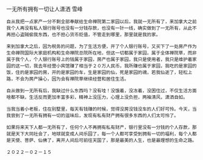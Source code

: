 一无所有拥有一切让人潇洒
雪峰

    自从我把一点家产一分不剩全部奉献给生命禅院第二家园以后，我就一无所有了，来加拿大之前我个人再没有私人银行账号也没有一分钱存款，也没有一针一线，确实做到了一无所有，从此不再担心盗贼偷我东西，也不担心货币贬值，不管走到哪里，那里就是我的家。

    来到加拿大之后，因为税务的问题，为了生活方便，开了个人银行账号，又买下了一处房产作为生命禅院国际大家庭机构和生命禅院总院所在地，但这一切都属于家园，属于全体禅院草，而非属于我个人，个人银行账号上的钱属于家园，房产也属于家园，我只是使用者，我只是维护着家园的这一切，我去年经营小宾馆赚了相当于２０万人民币，我所赚也属于家园，我吃的是家园的饭，住的是家园的房，开的是家园的车，生是家园的仙，死是家园的魂，若我仙逝了，轻松上路，不会为房产操心，因为会有禅院草继续经营和居住生活。

    自从做到一无所有后，我缺过什么东西吗？没有哇！没饿着，没冻着，没困住过，不仅生活方面啥都不缺，生活反而更加丰富多彩，精神上没压力，心理上没负担，两袖清风，潇洒自如。

    当我当着小老板，住在别墅里，每天有钱赚的时候，觉得没房没钱没车的人们好可怜。今天，当我尝到了一无所有拥有一切的滋味后，发现有私有财产拥有很多东西的人们太可怜了。

    如果将来天下人都一无所有了，任何个人不再拥有私有财产，银行里没有一分钱的个人存款，那就是天下大同社会了，地球就变成人间乐园了，每一个人都可享受到拥有一切的福利，每个人都是天使、菩萨、仙佛了，离开人间后可前往天国了，那是最美的人生，也是最理想的生命之路。

    ２０２２－０２－１５



